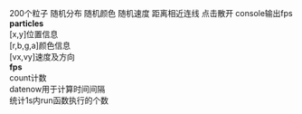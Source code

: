 200个粒子 随机分布 随机颜色 随机速度 距离相近连线 点击散开 console输出fps<br>
<strong>particles</strong><br>
  [x,y]位置信息<br>
  [r,b,g,a]颜色信息<br>
  [vx,vy]速度及方向<br>
<strong>fps</strong><br>
  count计数<br>
  datenow用于计算时间间隔<br>
  统计1s内run函数执行的个数<br>
